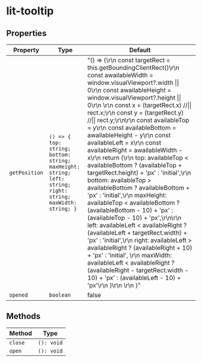 # lit-tooltip

## Properties

| Property      | Type                                             | Default                                          |
|---------------|--------------------------------------------------|--------------------------------------------------|
| `getPosition` | `() => { top: string; bottom: string; maxHeight: string; left: string; right: string; maxWidth: string; }` | "() => {\r\n        const targetRect = this.getBoundingClientRect()\r\n        const awailableWidth = window.visualViewport?.width \|\| 0\r\n        const awailableHeight = window.visualViewport?.height \|\| 0\r\n        \r\n        const x = (targetRect.x) //\|\| rect.x;\r\n        const y = (targetRect.y) //\|\| rect.y;\r\n\r\n        const availableTop = y\r\n        const availableBottom = awailableHeight - y\r\n        const availableLeft = x\r\n        const availableRight = awailableWidth - x\r\n        return {\r\n            top: availableTop < availableBottom ? (availableTop + targetRect.height) + 'px' : 'initial',\r\n            bottom: availableTop > availableBottom ? availableBottom + 'px' : 'initial',\r\n            maxHeight: availableTop < availableBottom ? (availableBottom - 10) + 'px' : (availableTop - 10) + 'px',\r\n\r\n            left: availableLeft < availableRight ? (availableLeft + targetRect.width) + 'px' : 'initial',\r\n            right: availableLeft > availableRight ? (availableRight + 10) + 'px' : 'initial', \r\n            maxWidth: availableLeft < availableRight ? (availableRight - targetRect.width - 10)  + 'px' : (availableLeft - 10) + 'px'\r\n        }\r\n        \r\n    }" |
| `opened`      | `boolean`                                        | false                                            |

## Methods

| Method  | Type       |
|---------|------------|
| `close` | `(): void` |
| `open`  | `(): void` |
